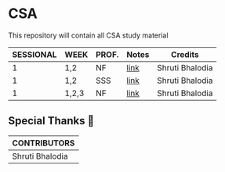 # CSA
This repository will contain all CSA study material


| SESSIONAL | WEEK | PROF. | Notes | Credits |
| --- | --- | --- | --- | --- |
| 1| 1,2| NF|[link](./CSA_WEEK_1,2_Prof.NF.pdf) | Shruti Bhalodia |
| 1| 1,2| SSS|[link](./CSA_WEEK_1,2_Prof.SSS.pdf)| Shruti Bhalodia |
| 1|1,2,3| NF|[link]()|Shruti Bhalodia|
## Special Thanks 🙏
| CONTRIBUTORS |
| --- |
| Shruti Bhalodia |
